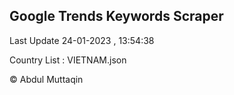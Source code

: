 

## Google Trends Keywords Scraper 
 
Last Update 24-01-2023 , 13:54:38

Country List :
VIETNAM.json



© Abdul Muttaqin 
